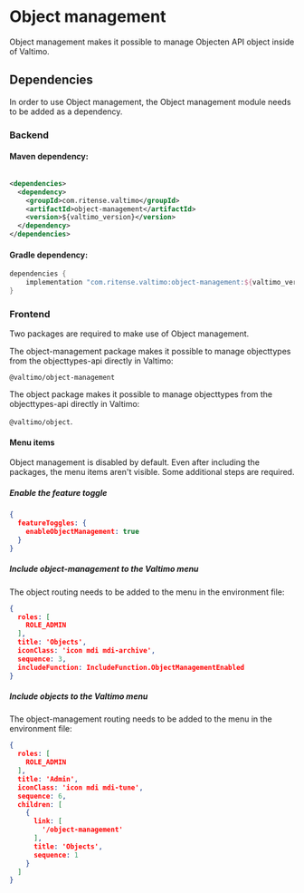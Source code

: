 # Object management

Object management makes it possible to manage Objecten API object inside of Valtimo.

## Dependencies

In order to use Object management, the Object management module needs to be added as a dependency. 

### Backend

#### Maven dependency:

```xml

<dependencies>
  <dependency>
    <groupId>com.ritense.valtimo</groupId>
    <artifactId>object-management</artifactId>
    <version>${valtimo_version}</version>
  </dependency>
</dependencies>
```

#### Gradle dependency:

```groovy
dependencies {
    implementation "com.ritense.valtimo:object-management:${valtimo_version}"
}
```

### Frontend

Two packages are required to make use of Object management.

The object-management package makes it possible to manage objecttypes from the objecttypes-api directly in Valtimo:

```@valtimo/object-management```

The object package makes it possible to manage objecttypes from the objecttypes-api directly in Valtimo:

```@valtimo/object```.

#### Menu items

Object management is disabled by default. Even after including the packages, the menu items aren't visible. Some
additional steps are required.

##### Enable the feature toggle 
```json
{
  featureToggles: {
    enableObjectManagement: true
  }
}
```

##### Include object-management to the Valtimo menu

The object routing needs to be added to the menu in the environment file:

```json
{
  roles: [
    ROLE_ADMIN
  ],
  title: 'Objects',
  iconClass: 'icon mdi mdi-archive',
  sequence: 3,
  includeFunction: IncludeFunction.ObjectManagementEnabled
}
```

##### Include objects to the Valtimo menu

The object-management routing needs to be added to the menu in the environment file:

```json
{
  roles: [
    ROLE_ADMIN
  ],
  title: 'Admin',
  iconClass: 'icon mdi mdi-tune',
  sequence: 6,
  children: [
    {
      link: [
        '/object-management'
      ],
      title: 'Objects',
      sequence: 1
    }
  ]
}
```


